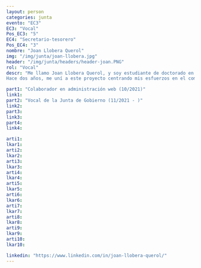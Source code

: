 ```yaml
---
layout: person
categories: junta
evento: "EC3"
EC3: "Vocal"
Pos_EC3: "5"
EC4: "Secretario-tesorero"
Pos_EC4: "3"
nombre: "Joan Llobera Querol"
img: "/img/junta/joan-llobera.jpg"
header: "/img/junta/headers/header-joan.PNG"
rol: "Vocal"
descr: "Me llamo Joan Llobera Querol, y soy estudiante de doctorado en física gravitacional en la Universidad de las Islas Baleares. Actualmente soy vocal de la Junta de Gobierno del GdeE.
Hace dos años, me uní a este proyecto centrando mis esfuerzos en el comité de herramientas digitales y la administración de la página web del GdeE. Esta labor me ha brindado la oportunidad de conocer de cerca todos los eventos que hemos organizado. He sido parte activa en la organización de las Preliminares de PLANCKS, el concurso Gastrofísica, el ciclo de charlas “Física y ahora qué” y el proceso de creación y organización del primer Encuentro Nacional de Estudiantes de Física de la historia. "

part1: "Colaborador en administración web (10/2021)"
link1: 
part2: "Vocal de la Junta de Gobierno (11/2021 - )"
link2:
part3:
link3:
part4:
link4:

arti1:
lkar1: 
arti2:
lkar2:
arti3:
lkar3:
arti4:
lkar4:
arti5:
lkar5: 
arti6:
lkar6:
arti7:
lkar7: 
arti8:
lkar8:
arti9:
lkar9:
arti10:
lkar10:

linkedin: "https://www.linkedin.com/in/joan-llobera-querol/"
---
```

